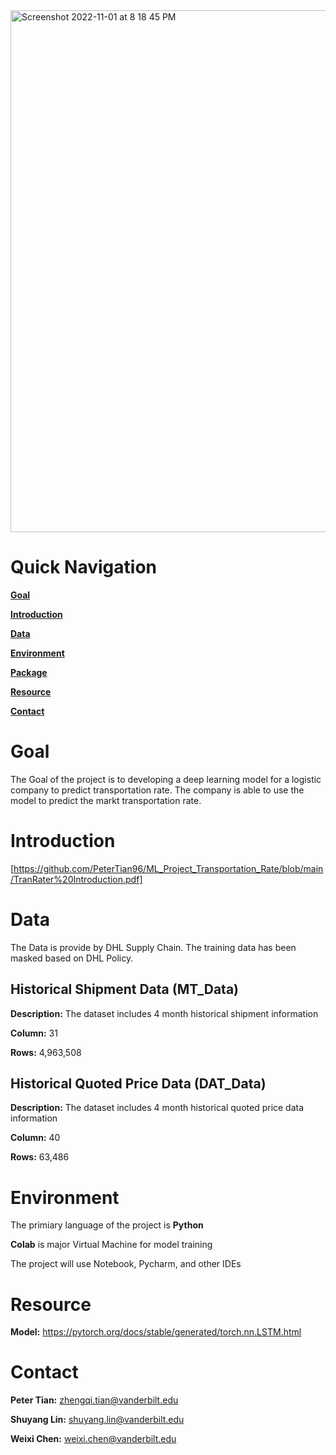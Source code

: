 <img width="835" alt="Screenshot 2022-11-01 at 8 18 45 PM" src="https://user-images.githubusercontent.com/89152255/199372175-77f84832-ad8e-47d4-835d-192ecd641811.png">


# Quick Navigation

**[Goal](#Goal)**

**[Introduction](Introduction)**

**[Data](#Data)**

**[Environment](#Environment)**

**[Package](#Package)**


**[Resource](#Resource)**

**[Contact](#Contract)**



# Goal
The Goal of the project is to developing a deep learning model for a logistic company to predict transportation rate. The company is able to use the model to predict the markt transportation rate.

# Introduction
[https://github.com/PeterTian96/ML_Project_Transportation_Rate/blob/main/TranRater%20Introduction.pdf]


# Data
The Data is provide by DHL Supply Chain. The training data has been masked based on DHL Policy. 

## Historical Shipment Data (MT_Data)

**Description:** The dataset includes 4 month historical shipment information

**Column:** 31

**Rows:** 4,963,508


## Historical Quoted Price Data (DAT_Data)

**Description:** The dataset includes 4 month historical quoted price data information

**Column:** 40

**Rows:** 63,486


# Environment
The primiary language of the project is **Python**

**Colab** is major Virtual Machine for model training

The project will use Notebook, Pycharm, and other IDEs

# Resource

**Model:** https://pytorch.org/docs/stable/generated/torch.nn.LSTM.html

# Contact
**Peter Tian:** zhengqi.tian@vanderbilt.edu



**Shuyang Lin:** shuyang.lin@vanderbilt.edu

**Weixi Chen:** weixi.chen@vanderbilt.edu
